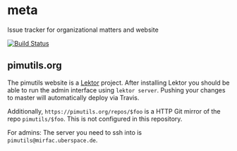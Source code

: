 # meta
Issue tracker for organizational matters and website

[![Build Status](https://travis-ci.org/pimutils/meta.svg?branch=master)](https://travis-ci.org/pimutils/meta)

## pimutils.org

The pimutils website is a [Lektor](https://www.getlektor.com/) project. After
installing Lektor you should be able to run the admin interface using ``lektor
server``. Pushing your changes to master will automatically deploy via Travis.

Additionally, `https://pimutils.org/repos/$foo` is a HTTP Git mirror of the
repo `pimutils/$foo`. This is not configured in this repository.

For admins: The server you need to ssh into is
``pimutils@mirfac.uberspace.de``.

